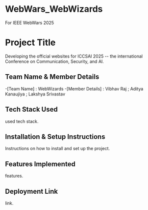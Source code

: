 # WebWars_WebWizards
For IEEE WebWars 2025
# Project Title

Developing the official websites for ICCSAI 2025 -- the international Conference on Communication, Security, and AI.

## Team Name & Member Details

-[Team Name] : WebWizards
-[Member Details] : Vibhav Raj ;
                  Aditya Kanaujiya ;
                  Lakshya Srivastav

## Tech Stack Used

used tech stack.

## Installation & Setup Instructions

Instructions on how to install and set up the project.

## Features Implemented

features.

## Deployment Link

link.
